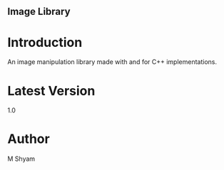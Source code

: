 ## Image Library

# Introduction
An image manipulation library made with and for C++ implementations.

# Latest Version
1.0

# Author
M Shyam
